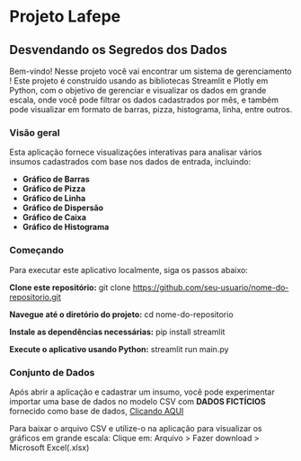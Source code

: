 # Projeto Lafepe

## Desvendando os Segredos dos Dados

Bem-vindo!
Nesse projeto você vai encontrar um sistema de gerenciamento ! Este projeto é construído usando as bibliotecas Streamlit e Plotly em Python, com o objetivo de gerenciar e visualizar os dados em grande escala, onde você pode filtrar os dados cadastrados por mês, e também pode visualizar em formato de barras, pizza, histograma, linha, entre outros.

### Visão geral

Esta aplicação fornece visualizações interativas para analisar vários insumos cadastrados com base nos dados de entrada, incluindo:

- **Gráfico de Barras**
- **Gráfico de Pizza**
- **Gráfico de Linha**
- **Gráfico de Dispersão**
- **Gráfico de Caixa** 
- **Gráfico de Histograma**
  
### Começando
Para executar este aplicativo localmente, siga os passos abaixo:

**Clone este repositório:**
git clone https://github.com/seu-usuario/nome-do-repositorio.git

**Navegue até o diretório do projeto:**
cd nome-do-repositorio

**Instale as dependências necessárias:**
pip install streamlit

**Execute o aplicativo usando Python:**
streamlit run main.py

### Conjunto de Dados

Após abrir a aplicação e cadastrar um insumo, você pode experimentar importar uma base de dados no modelo CSV com **DADOS FICTÍCIOS** fornecido como base de dados, [Clicando AQUI](https://docs.google.com/spreadsheets/d/1bmImQvoLgk0EuptAjr5PAuKcvIfIV8ehGYtLTbzRBfI/edit?usp=sharing)

Para baixar o arquivo CSV e utilize-o na aplicação para visualizar os gráficos em grande escala:
Clique em: Arquivo > Fazer download > Microsoft Excel(.xlsx)

